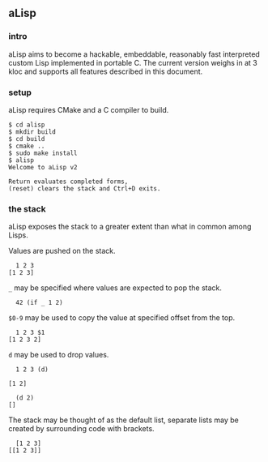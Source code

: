 ## aLisp

### intro
aLisp aims to become a hackable, embeddable, reasonably fast interpreted custom Lisp implemented in portable C. The current version weighs in at 3 kloc and supports all features described in this document.

### setup
aLisp requires CMake and a C compiler to build.

```
$ cd alisp
$ mkdir build
$ cd build
$ cmake ..
$ sudo make install
$ alisp
Welcome to aLisp v2

Return evaluates completed forms,
(reset) clears the stack and Ctrl+D exits.

```

### the stack
aLisp exposes the stack to a greater extent than what in common among Lisps.

Values are pushed on the stack.

```
  1 2 3
[1 2 3]
```

`_` may be specified where values are expected to pop the stack.

```
  42 (if _ 1 2)
```

`$0-9` may be used to copy the value at specified offset from the top.

```
  1 2 3 $1
[1 2 3 2]
```

`d` may be used to drop values.

```
  1 2 3 (d)

[1 2]

  (d 2)
[]
```

The stack may be thought of as the default list, separate lists may be created by surrounding code with brackets.

```
  [1 2 3]
[[1 2 3]]
```